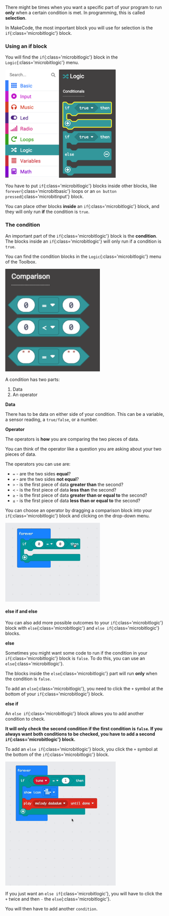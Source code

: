 There might be times when you want a specific part of your program to run **only** when a certain condition is met. In programming, this is called **selection**. 

In MakeCode, the most important block you will use for selection is the `if`{:class='microbitlogic'} block. 

### Using an if block

You will find the `if`{:class='microbitlogic'} block in the `Logic`{:class='microbitlogic'} menu. 

<img src="images/if-block-location.png" alt="The Logic menu with the `if` block highlighted." width="350"/>

You have to put `if`{:class='microbitlogic'} blocks inside other blocks, like `forever`{:class='microbitbasic'} loops or an `on button pressed`{:class='microbitinput'} block. 

You can place other blocks **inside** an `if`{:class='microbitlogic'} block, and they will only run **if** the condition is `true`.

### The condition

An important part of the `if`{:class='microbitlogic'} block is the **condition**. The blocks inside an `if`{:class='microbitlogic'} will only run if a condition is `true`. 

You can find the condition blocks in the `Logic`{:class='microbitlogic'} menu of the Toolbox.

<img src="images/comparison-blocks.png" alt="The Comparison section of the Logic menu, with three blocks showing: 0 = 0, 0 > 0, and a string comparison block." width="300"/>

A condition has two parts:
1. Data
2. An operator

**Data**

There has to be data on either side of your condition. This can be a variable, a sensor reading, a `true/false`, or a number.

**Operator**

The operators is **how** you are comparing the two pieces of data.

You can think of the operator like a question you are asking about your two pieces of data. 

The operators you can use are:
+ `=` - are the two sides **equal**?
+ `≠` - are the two sides **not equal**?
+ `>` - is the first piece of data **greater than** the second?
+ `<` - is the first piece of data **less than** the second?
+ `≥` - is the first piece of data **greater than or equal to** the second? 
+ `≤` - is the first piece of data **less than or equal to** the second?

You can choose an operator by dragging a comparison block into your `if`{:class='microbitlogic'} block and clicking on the drop-down menu.

<img src="images/changing-operator.gif" alt="A demonstration of using the drop-down menu on a comparison block to change the operator." width="300"/>

#### else if and else

You can also add more possible outcomes to your `if`{:class='microbitlogic'} block with `else`{:class='microbitlogic'} and `else if`{:class='microbitlogic'} blocks.

**else**

Sometimes you might want some code to run if the condition in your `if`{:class='microbitlogic'} block is `false`. To do this, you can use an `else`{:class='microbitlogic'}. 

The blocks inside the `else`{:class='microbitlogic'} part will run **only** when the condition is `false`. 

To add an `else`{:class='microbitlogic'}, you need to click the `+` symbol at the bottom of your `if`{:class='microbitlogic'} block.

**else if** 

An `else if`{:class='microbitlogic'} block allows you to add another condition to check. 

**It will only check the second condition if the first condition is `false`. If you always want both conditions to be checked, you have to add a second `if`{:class='microbitlogic'} block.**

To add an `else if`{:class='microbitlogic'} block, you click the `+` symbol at the bottom of the `if`{:class='microbitlogic'} block. 

<img src="images/elseif-blocks.gif" alt="An animation showing the + symbol being used to add three 'else if' sections. Finally, the 'else' is removed from the end by clicking the '-' symbol next to it." width="350"/>

If you just want an `else if`{:class='microbitlogic'}, you will have to click the `+` twice and then `-` the `else`{:class='microbitlogic'}.

You will then have to add another `condition`.

